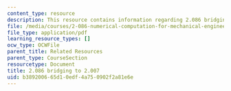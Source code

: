 ```yaml
---
content_type: resource
description: This resource contains information regarding 2.086 bridging to 2.007.
file: /media/courses/2-086-numerical-computation-for-mechanical-engineers-fall-2012/b389200665d10edf4a750902f2a81e6e_MIT2_086F12_lec_2007bridge.pdf
file_type: application/pdf
learning_resource_types: []
ocw_type: OCWFile
parent_title: Related Resources
parent_type: CourseSection
resourcetype: Document
title: 2.086 bridging to 2.007
uid: b3892006-65d1-0edf-4a75-0902f2a81e6e
---
```

